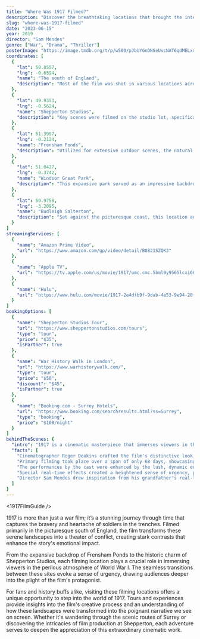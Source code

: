 ```yaml
---
title: "Where Was 1917 Filmed?"
description: "Discover the breathtaking locations that brought the intense World War I epic, 1917, to life. Explore how these sites enhance the film's gripping storytelling."
slug: "where-was-1917-filmed"
date: "2023-06-15"
year: 2019
director: "Sam Mendes"
genre: ["War", "Drama", "Thriller"]
posterImage: "https://image.tmdb.org/t/p/w500/pJbUYGnDNSeUvcNAT6qdMELxmsX.jpg"
coordinates: [
  { 
    "lat": 50.8557, 
    "lng": -0.6594, 
    "name": "The south of England", 
    "description": "Most of the film was shot in various locations across the stunning English countryside, designed to capture the haunting beauty and peril of war."
  },
  { 
    "lat": 49.9353, 
    "lng": -0.5624, 
    "name": "Shepperton Studios", 
    "description": "Key scenes were filmed on the studio lot, specifically designed to replicate period-accurate environments."
  },
  { 
    "lat": 51.3997, 
    "lng": -0.2124, 
    "name": "Frensham Ponds", 
    "description": "Utilized for extensive outdoor scenes, the natural beauty echoed the themes of isolation and hope amidst chaos."
  },
  { 
    "lat": 51.0427, 
    "lng": -0.3742, 
    "name": "Windsor Great Park", 
    "description": "This expansive park served as an impressive backdrop, showcasing the natural landscape that remains unchanged through the years."
  },
  { 
    "lat": 50.9758, 
    "lng": -3.2095, 
    "name": "Budleigh Salterton", 
    "description": "Set against the picturesque coast, this location added depth and stark contrast to the film’s war-torn narrative."
  }
]
streamingServices: [
  {
    "name": "Amazon Prime Video",
    "url": "https://www.amazon.com/gp/video/detail/B0821SZQK3"
  },
  {
    "name": "Apple TV",
    "url": "https://tv.apple.com/us/movie/1917/umc.cmc.5bml9y9565lcxi662hwjjmr8q"
  },
  {
    "name": "Hulu",
    "url": "https://www.hulu.com/movie/1917-2e4dfb9f-9dab-4e53-9e94-20f167e5225b"
  }
]
bookingOptions: [
  {
    "name": "Shepperton Studios Tour",
    "url": "https://www.sheppertonstudios.com/tours",
    "type": "tour",
    "price": "$35",
    "isPartner": true
  },
  {
    "name": "War History Walk in London",
    "url": "https://www.warhistorywalk.com/",
    "type": "tour",
    "price": "$50",
    "discount": "$45",
    "isPartner": true
  },
  {
    "name": "Booking.com - Surrey Hotels",
    "url": "https://www.booking.com/searchresults.html?ss=Surrey",
    "type": "booking",
    "price": "$100/night"
  }
]
behindTheScenes: {
  "intro": "1917 is a cinematic masterpiece that immerses viewers in the harrowing experience of World War I through groundbreaking filmmaking techniques. Shot to appear as one continuous take, the film utilizes various stunning English locations to portray the emotional gravity and urgency of its narrative.",
  "facts": [
    "Cinematographer Roger Deakins crafted the film's distinctive look, earning an Academy Award for his artistry.",
    "Primary filming took place over a span of only 68 days, showcasing meticulous planning and execution.",
    "The performances by the cast were enhanced by the lush, dynamic environments, with minimum distraction from the war-torn story.",
    "Special real-time effects created a heightened sense of urgency, perfectly aligning with the film's plot of last-minute attempts to save lives.",
    "Director Sam Mendes drew inspiration from his grandfather's real-life experiences during WWI, infusing authenticity into the narrative."
  ]
}
---
```


<1917FilmGuide />

1917 is more than just a war film; it’s a stunning journey through time that captures the bravery and heartache of soldiers in the trenches. Filmed primarily in the picturesque south of England, the film transforms these serene landscapes into a theater of conflict, creating stark contrasts that enhance the story's emotional impact.

From the expansive backdrop of Frensham Ponds to the historic charm of Shepperton Studios, each filming location plays a crucial role in immersing viewers in the perilous atmosphere of World War I. The seamless transitions between these sites evoke a sense of urgency, drawing audiences deeper into the plight of the film's protagonist.

For fans and history buffs alike, visiting these filming locations offers a unique opportunity to step into the world of 1917. Tours and experiences provide insights into the film's creative process and an understanding of how these landscapes were transformed into the poignant narrative we see on screen. Whether it's wandering through the scenic routes of Surrey or discovering the intricacies of film production at Shepperton, each adventure serves to deepen the appreciation of this extraordinary cinematic work.